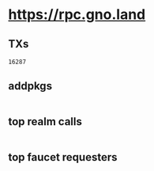 # https://rpc.gno.land

## TXs
```
16287
```

## addpkgs
```
```

## top realm calls
```
```

## top faucet requesters
```
```

